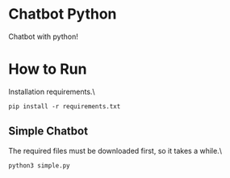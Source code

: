 # Chatbot Python

Chatbot with python!

#

# How to Run

Installation requirements.\

```
pip install -r requirements.txt
```

## Simple Chatbot

The required files must be downloaded first, so it takes a while.\

```
python3 simple.py
```
